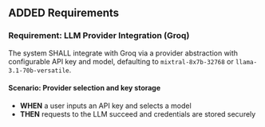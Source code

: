 ## ADDED Requirements
### Requirement: LLM Provider Integration (Groq)
The system SHALL integrate with Groq via a provider abstraction with configurable API key and model, defaulting to `mixtral-8x7b-32768` or `llama-3.1-70b-versatile`.

#### Scenario: Provider selection and key storage
- **WHEN** a user inputs an API key and selects a model
- **THEN** requests to the LLM succeed and credentials are stored securely

